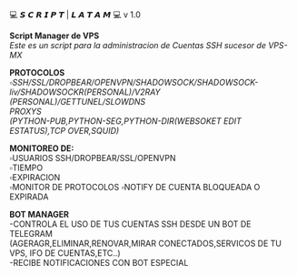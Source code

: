💻 𝙎 𝘾 𝙍 𝙄 𝙋 𝙏 | 𝙇 𝘼 𝙏 𝘼 𝙈 💻  v 1.0

**Script Manager de VPS**   
_Este es un script para la administracion de Cuentas SSH sucesor de VPS-MX_

**PROTOCOLOS**
_▫️SSH/SSL/DROPBEAR/OPENVPN/SHADOWSOCK/SHADOWSOCK-liv/SHADOWSOCKR(PERSONAL)/V2RAY (PERSONAL)/GETTUNEL/SLOWDNS_   
_PROXYS_   
_(PYTHON-PUB,PYTHON-SEG,PYTHON-DIR(WEBSOKET EDIT ESTATUS),TCP OVER,SQUID)_   

**MONITOREO DE:**   
▫️USUARIOS SSH/DROPBEAR/SSL/OPENVPN   
▫️TIEMPO  
▫️EXPIRACION  
▫️MONITOR DE PROTOCOLOS
▫️NOTIFY DE CUENTA BLOQUEADA O EXPIRADA

**BOT MANAGER**   
-CONTROLA EL USO DE TUS CUENTAS SSH DESDE UN BOT DE TELEGRAM  
(AGERAGR,ELIMINAR,RENOVAR,MIRAR CONECTADOS,SERVICOS DE TU VPS, IFO DE CUENTAS,ETC..)  
-RECIBE NOTIFICACIONES CON BOT ESPECIAL 
